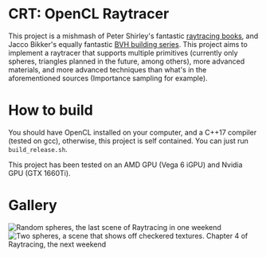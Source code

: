 # CRT: OpenCL Raytracer
This project is a mishmash of Peter Shirley's fantastic [raytracing
books](https://raytracing.github.io/), and Jacco Bikker's equally fantastic
[BVH building
series](https://jacco.ompf2.com/2022/04/13/how-to-build-a-bvh-part-1-basics/).
This project aims to implement a raytracer that supports multiple primitives
(currently only spheres, triangles planned in the future, among others), more
advanced materials, and more advanced techniques than what's in the
aforementioned sources (Importance sampling for example).

# How to build
You should have OpenCL installed on your computer, and a C++17 compiler (tested
on gcc), otherwise, this project is self contained. You can just run
`build_release.sh`.

This project has been tested on an AMD GPU (Vega 6 iGPU) and Nvidia GPU (GTX
1660Ti).

# Gallery
![Random spheres, the last scene of `Raytracing in one weekend`](screenshots/random_spheres.ppm)
![Two spheres, a scene that shows off checkered textures. Chapter 4 of `Raytracing, the next weekend`](screenshots/two_checkered_spheres.ppm)
